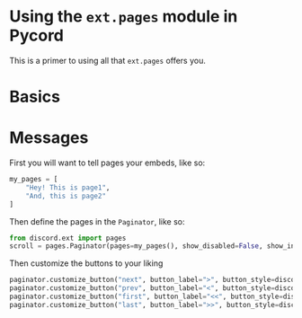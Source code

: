 # Using the ``ext.pages`` module in Pycord
This is a primer to using all that ``ext.pages`` offers you.

# Basics

# Messages
First you will want to tell pages your embeds, like so:
```py
my_pages = [
    "Hey! This is page1",
    "And, this is page2"
]
```
Then define the pages in the `Paginator`, like so:
```py
from discord.ext import pages
scroll = pages.Paginator(pages=my_pages(), show_disabled=False, show_indicator=True)
```
Then customize the buttons to your liking
```py
paginator.customize_button("next", button_label=">", button_style=discord.ButtonStyle.green)
paginator.customize_button("prev", button_label="<", button_style=discord.ButtonStyle.green)
paginator.customize_button("first", button_label="<<", button_style=discord.ButtonStyle.blurple)
paginator.customize_button("last", button_label=">>", button_style=discord.ButtonStyle.blurple)
```